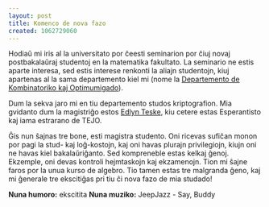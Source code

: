 ```yaml
---
layout: post
title: Komenco de nova fazo
created: 1062729060
---
```

Hodiaŭ mi iris al la universitato por ĉeesti seminarion por ĉiuj novaj postbakalaŭraj studentoj en la matematika fakultato.  La seminario ne estis aparte interesa, sed estis interese renkonti la aliajn studentojn, kiuj apartenas al la sama departemento kiel mi (nome la <a href="http://www.math.uwaterloo.ca/CandO_Dept/">Departemento de Kombinatoriko kaj Optimumigado</a>).

Dum la sekva jaro mi en tiu departemento studos kriptografion.  Mia gvidanto dum la magistriĝo estos <a href="http://www.math.uwaterloo.ca/~eteske/">Edlyn Teske</a>, kiu cetere estas Esperantisto kaj iama estrarano de TEJO.

Ĝis nun ŝajnas tre bone, esti magistra studento.  Oni ricevas sufiĉan monon por pagi la stud- kaj loĝ-kostojn, kaj oni havas plurajn privilegiojn, kiujn oni ne havas kiel bakalaŭriĝanto.  Sed kompreneble estas kelkaj ĝenoj.  Ekzemple, oni devas kontroli hejmtaskojn kaj ekzamenojn.  Tion mi ŝajne faros por la unua kurso de algebro.  Tio tamen estas tre malgranda ĝeno, kaj mi ĝenerale tre ekscitiĝas pri tiu ĉi nova fazo de mia studado!

<b>Nuna humoro:</b> ekscitita
<b>Nuna muziko:</b> JeepJazz - Say, Buddy
